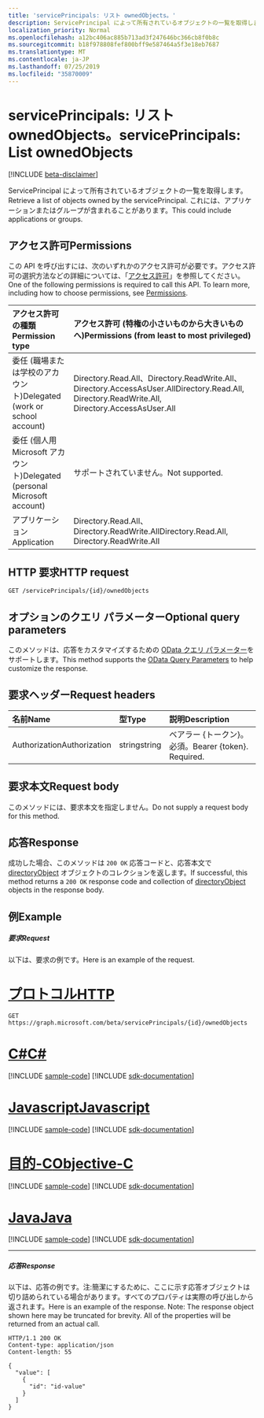 ```yaml
---
title: 'servicePrincipals: リスト ownedObjects。'
description: ServicePrincipal によって所有されているオブジェクトの一覧を取得します。  これには、アプリケーションまたはグループが含まれることがあります。
localization_priority: Normal
ms.openlocfilehash: a12bc406ac885b713ad3f247646bc366cb8f0b8c
ms.sourcegitcommit: b18f978808fef800bff9e587464a5f3e18eb7687
ms.translationtype: MT
ms.contentlocale: ja-JP
ms.lasthandoff: 07/25/2019
ms.locfileid: "35870009"
---
```

# <a name="serviceprincipals-list-ownedobjects"></a><span data-ttu-id="9bc93-104">servicePrincipals: リスト ownedObjects。</span><span class="sxs-lookup"><span data-stu-id="9bc93-104">servicePrincipals: List ownedObjects</span></span>

[!INCLUDE [beta-disclaimer](../../includes/beta-disclaimer.md)]

<span data-ttu-id="9bc93-105">ServicePrincipal によって所有されているオブジェクトの一覧を取得します。</span><span class="sxs-lookup"><span data-stu-id="9bc93-105">Retrieve a list of objects owned by the servicePrincipal.</span></span>  <span data-ttu-id="9bc93-106">これには、アプリケーションまたはグループが含まれることがあります。</span><span class="sxs-lookup"><span data-stu-id="9bc93-106">This could include applications or groups.</span></span>

## <a name="permissions"></a><span data-ttu-id="9bc93-107">アクセス許可</span><span class="sxs-lookup"><span data-stu-id="9bc93-107">Permissions</span></span>
<span data-ttu-id="9bc93-p103">この API を呼び出すには、次のいずれかのアクセス許可が必要です。アクセス許可の選択方法などの詳細については、「[アクセス許可](/graph/permissions-reference)」を参照してください。</span><span class="sxs-lookup"><span data-stu-id="9bc93-p103">One of the following permissions is required to call this API. To learn more, including how to choose permissions, see [Permissions](/graph/permissions-reference).</span></span>

|<span data-ttu-id="9bc93-110">アクセス許可の種類</span><span class="sxs-lookup"><span data-stu-id="9bc93-110">Permission type</span></span>      | <span data-ttu-id="9bc93-111">アクセス許可 (特権の小さいものから大きいものへ)</span><span class="sxs-lookup"><span data-stu-id="9bc93-111">Permissions (from least to most privileged)</span></span>              |
|:--------------------|:---------------------------------------------------------|
|<span data-ttu-id="9bc93-112">委任 (職場または学校のアカウント)</span><span class="sxs-lookup"><span data-stu-id="9bc93-112">Delegated (work or school account)</span></span> | <span data-ttu-id="9bc93-113">Directory.Read.All、Directory.ReadWrite.All、Directory.AccessAsUser.All</span><span class="sxs-lookup"><span data-stu-id="9bc93-113">Directory.Read.All, Directory.ReadWrite.All, Directory.AccessAsUser.All</span></span>    |
|<span data-ttu-id="9bc93-114">委任 (個人用 Microsoft アカウント)</span><span class="sxs-lookup"><span data-stu-id="9bc93-114">Delegated (personal Microsoft account)</span></span> | <span data-ttu-id="9bc93-115">サポートされていません。</span><span class="sxs-lookup"><span data-stu-id="9bc93-115">Not supported.</span></span>    |
|<span data-ttu-id="9bc93-116">アプリケーション</span><span class="sxs-lookup"><span data-stu-id="9bc93-116">Application</span></span> | <span data-ttu-id="9bc93-117">Directory.Read.All、Directory.ReadWrite.All</span><span class="sxs-lookup"><span data-stu-id="9bc93-117">Directory.Read.All, Directory.ReadWrite.All</span></span> |

## <a name="http-request"></a><span data-ttu-id="9bc93-118">HTTP 要求</span><span class="sxs-lookup"><span data-stu-id="9bc93-118">HTTP request</span></span>
<!-- { "blockType": "ignored" } -->
```http
GET /servicePrincipals/{id}/ownedObjects
```
## <a name="optional-query-parameters"></a><span data-ttu-id="9bc93-119">オプションのクエリ パラメーター</span><span class="sxs-lookup"><span data-stu-id="9bc93-119">Optional query parameters</span></span>
<span data-ttu-id="9bc93-120">このメソッドは、応答をカスタマイズするための [OData クエリ パラメーター](https://developer.microsoft.com/graph/docs/concepts/query_parameters)をサポートします。</span><span class="sxs-lookup"><span data-stu-id="9bc93-120">This method supports the [OData Query Parameters](https://developer.microsoft.com/graph/docs/concepts/query_parameters) to help customize the response.</span></span>

## <a name="request-headers"></a><span data-ttu-id="9bc93-121">要求ヘッダー</span><span class="sxs-lookup"><span data-stu-id="9bc93-121">Request headers</span></span>
| <span data-ttu-id="9bc93-122">名前</span><span class="sxs-lookup"><span data-stu-id="9bc93-122">Name</span></span>       | <span data-ttu-id="9bc93-123">型</span><span class="sxs-lookup"><span data-stu-id="9bc93-123">Type</span></span> | <span data-ttu-id="9bc93-124">説明</span><span class="sxs-lookup"><span data-stu-id="9bc93-124">Description</span></span>|
|:-----------|:------|:----------|
| <span data-ttu-id="9bc93-125">Authorization</span><span class="sxs-lookup"><span data-stu-id="9bc93-125">Authorization</span></span>  | <span data-ttu-id="9bc93-126">string</span><span class="sxs-lookup"><span data-stu-id="9bc93-126">string</span></span>  | <span data-ttu-id="9bc93-p104">ベアラー {トークン}。必須。</span><span class="sxs-lookup"><span data-stu-id="9bc93-p104">Bearer {token}. Required.</span></span> |

## <a name="request-body"></a><span data-ttu-id="9bc93-129">要求本文</span><span class="sxs-lookup"><span data-stu-id="9bc93-129">Request body</span></span>
<span data-ttu-id="9bc93-130">このメソッドには、要求本文を指定しません。</span><span class="sxs-lookup"><span data-stu-id="9bc93-130">Do not supply a request body for this method.</span></span>

## <a name="response"></a><span data-ttu-id="9bc93-131">応答</span><span class="sxs-lookup"><span data-stu-id="9bc93-131">Response</span></span>

<span data-ttu-id="9bc93-132">成功した場合、このメソッドは `200 OK` 応答コードと、応答本文で [directoryObject](../resources/directoryobject.md) オブジェクトのコレクションを返します。</span><span class="sxs-lookup"><span data-stu-id="9bc93-132">If successful, this method returns a `200 OK` response code and collection of [directoryObject](../resources/directoryobject.md) objects in the response body.</span></span>
## <a name="example"></a><span data-ttu-id="9bc93-133">例</span><span class="sxs-lookup"><span data-stu-id="9bc93-133">Example</span></span>
##### <a name="request"></a><span data-ttu-id="9bc93-134">要求</span><span class="sxs-lookup"><span data-stu-id="9bc93-134">Request</span></span>
<span data-ttu-id="9bc93-135">以下は、要求の例です。</span><span class="sxs-lookup"><span data-stu-id="9bc93-135">Here is an example of the request.</span></span>

# <a name="httptabhttp"></a>[<span data-ttu-id="9bc93-136">プロトコル</span><span class="sxs-lookup"><span data-stu-id="9bc93-136">HTTP</span></span>](#tab/http)
<!-- {
  "blockType": "request",
  "name": "get_ownedobjects"
}-->
```http
GET https://graph.microsoft.com/beta/servicePrincipals/{id}/ownedObjects
```
# <a name="ctabcsharp"></a>[<span data-ttu-id="9bc93-137">C#</span><span class="sxs-lookup"><span data-stu-id="9bc93-137">C#</span></span>](#tab/csharp)
[!INCLUDE [sample-code](../includes/snippets/csharp/get-ownedobjects-csharp-snippets.md)]
[!INCLUDE [sdk-documentation](../includes/snippets/snippets-sdk-documentation-link.md)]

# <a name="javascripttabjavascript"></a>[<span data-ttu-id="9bc93-138">Javascript</span><span class="sxs-lookup"><span data-stu-id="9bc93-138">Javascript</span></span>](#tab/javascript)
[!INCLUDE [sample-code](../includes/snippets/javascript/get-ownedobjects-javascript-snippets.md)]
[!INCLUDE [sdk-documentation](../includes/snippets/snippets-sdk-documentation-link.md)]

# <a name="objective-ctabobjc"></a>[<span data-ttu-id="9bc93-139">目的-C</span><span class="sxs-lookup"><span data-stu-id="9bc93-139">Objective-C</span></span>](#tab/objc)
[!INCLUDE [sample-code](../includes/snippets/objc/get-ownedobjects-objc-snippets.md)]
[!INCLUDE [sdk-documentation](../includes/snippets/snippets-sdk-documentation-link.md)]

# <a name="javatabjava"></a>[<span data-ttu-id="9bc93-140">Java</span><span class="sxs-lookup"><span data-stu-id="9bc93-140">Java</span></span>](#tab/java)
[!INCLUDE [sample-code](../includes/snippets/java/get-ownedobjects-java-snippets.md)]
[!INCLUDE [sdk-documentation](../includes/snippets/snippets-sdk-documentation-link.md)]

---

##### <a name="response"></a><span data-ttu-id="9bc93-141">応答</span><span class="sxs-lookup"><span data-stu-id="9bc93-141">Response</span></span>
<span data-ttu-id="9bc93-p105">以下は、応答の例です。注:簡潔にするために、ここに示す応答オブジェクトは切り詰められている場合があります。すべてのプロパティは実際の呼び出しから返されます。</span><span class="sxs-lookup"><span data-stu-id="9bc93-p105">Here is an example of the response. Note: The response object shown here may be truncated for brevity. All of the properties will be returned from an actual call.</span></span>
<!-- {
  "blockType": "response",
  "truncated": true,
  "@odata.type": "microsoft.graph.directoryObject",
  "isCollection": true
} -->
```http
HTTP/1.1 200 OK
Content-type: application/json
Content-length: 55

{
  "value": [
    {
      "id": "id-value"
    }
  ]
}
```

<!-- uuid: 8fcb5dbc-d5aa-4681-8e31-b001d5168d79
2015-10-25 14:57:30 UTC -->
<!--
{
  "type": "#page.annotation",
  "description": "List ownedObjects",
  "keywords": "",
  "section": "documentation",
  "tocPath": "",
  "suppressions": [
  ]
}
-->
